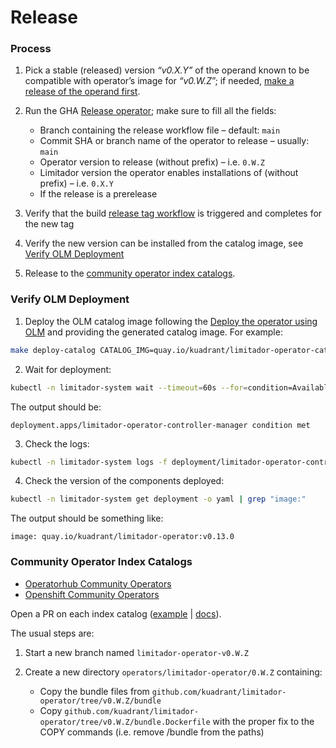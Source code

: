 # Release

### Process

1. Pick a stable (released) version _“v0.X.Y”_ of the operand known to be compatible with operator’s image for _“v0.W.Z_”;
   if needed, [make a release of the operand first](https://github.com/Kuadrant/limitador/blob/main/RELEASE.md).

2. Run the GHA [Release operator](https://github.com/Kuadrant/limitador-operator/actions/workflows/release.yaml); make
   sure to fill all the fields:

    * Branch containing the release workflow file – default: `main`
    * Commit SHA or branch name of the operator to release – usually: `main`
    * Operator version to release (without prefix) – i.e. `0.W.Z`
    * Limitador version the operator enables installations of (without prefix) – i.e. `0.X.Y`
    * If the release is a prerelease

3. Verify that the build [release tag workflow](https://github.com/Kuadrant/limitador-operator/actions/workflows/build-images-for-tag-release.yaml) is triggered and completes for the new tag

4. Verify the new version can be installed from the catalog image, see [Verify OLM Deployment](#verify-olm-deployment)

5. Release to the [community operator index catalogs](#community-operator-index-catalogs).

### Verify OLM Deployment

1. Deploy the OLM catalog image following the [Deploy the operator using OLM](/doc/development.md#deploy-the-operator-using-olm) and providing the generated catalog image. For example:
```sh
make deploy-catalog CATALOG_IMG=quay.io/kuadrant/limitador-operator-catalog:v0.13.0
```

2. Wait for deployment:
```sh
kubectl -n limitador-system wait --timeout=60s --for=condition=Available deployments --all
```

The output should be:

```
deployment.apps/limitador-operator-controller-manager condition met
```

3. Check the logs:
```sh
kubectl -n limitador-system logs -f deployment/limitador-operator-controller-manager
```

4. Check the version of the components deployed:
```sh
kubectl -n limitador-system get deployment -o yaml | grep "image:"
```
The output should be something like:

```
image: quay.io/kuadrant/limitador-operator:v0.13.0
```

### Community Operator Index Catalogs

- [Operatorhub Community Operators](https://github.com/k8s-operatorhub/community-operators)
- [Openshift Community Operators](http://github.com/redhat-openshift-ecosystem/community-operators-prod)

Open a PR on each index catalog ([example](https://github.com/redhat-openshift-ecosystem/community-operators-prod/pull/1595) |
[docs](https://redhat-openshift-ecosystem.github.io/community-operators-prod/operator-release-process/)).

The usual steps are:

1. Start a new branch named `limitador-operator-v0.W.Z`

2. Create a new directory `operators/limitador-operator/0.W.Z` containing:

    * Copy the bundle files from `github.com/kuadrant/limitador-operator/tree/v0.W.Z/bundle`
    * Copy `github.com/kuadrant/limitador-operator/tree/v0.W.Z/bundle.Dockerfile` with the proper fix to the COPY commands
      (i.e. remove /bundle from the paths)
